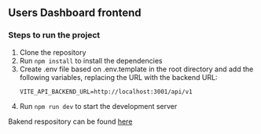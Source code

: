 ## Users Dashboard frontend

### Steps to run the project

1. Clone the repository
2. Run `npm install` to install the dependencies
3. Create .env file based on .env.template in the root directory and add the following variables, replacing the URL with the backend URL:
    ```
    VITE_API_BACKEND_URL=http://localhost:3001/api/v1
    ```
4. Run `npm run dev` to start the development server

Bakend respository can be found [here](https://github.com/gerashdo/user-dashboard-backend)
